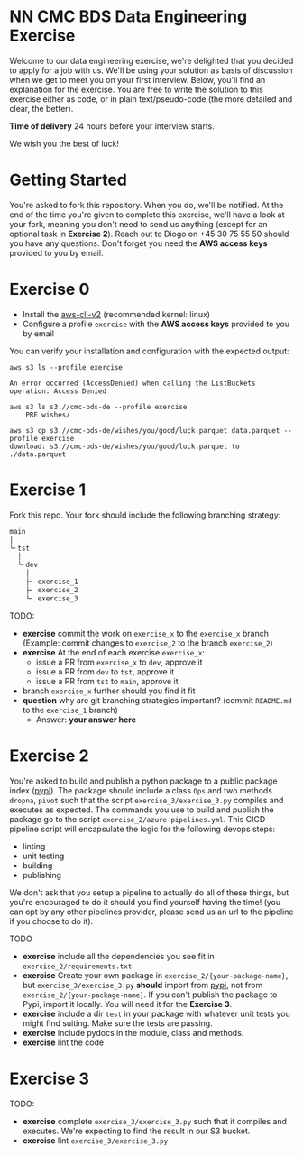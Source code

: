 # NN CMC BDS Data Engineering Exercise

Welcome to our data engineering exercise, we're delighted that you decided to apply for a job with us. We'll be using your solution as basis of discussion when we get to meet you on your first interview. Below, you'll find an explanation for the exercise. You are free to write the solution to this exercise either as code, or in plain text/pseudo-code (the more detailed and clear, the better).

**Time of delivery** 24 hours before your interview starts.

We wish you the best of luck!

# Getting Started

You're asked to fork this repository. When you do, we'll be notified. At the end of the time you're given to complete this exercise, we'll have a look at your fork, meaning you don't need to send us anything (except for an optional task in **Exercise 2**). Reach out to Diogo on +45 30 75 55 50 should you have any questions. Don't forget you need the **AWS access keys** provided to you by email.

# Exercise 0

+ Install the [aws-cli-v2](https://docs.aws.amazon.com/cli/latest/userguide/getting-started-install.html) (recommended kernel: linux)
+ Configure a profile `exercise` with the **AWS access keys** provided to you by email

You can verify your installation and configuration with the expected output:

```shell
aws s3 ls --profile exercise

An error occurred (AccessDenied) when calling the ListBuckets operation: Access Denied

aws s3 ls s3://cmc-bds-de --profile exercise
    PRE wishes/

aws s3 cp s3://cmc-bds-de/wishes/you/good/luck.parquet data.parquet --profile exercise
download: s3://cmc-bds-de/wishes/you/good/luck.parquet to ./data.parquet
```

# Exercise 1

Fork this repo. Your fork should include the following branching strategy:

```txt
main
│
└╴tst
  │
  └╴dev
    │
    ├╴ exercise_1
    ├╴ exercise_2
    └╴ exercise_3
```

TODO:
+ **exercise** commit the work on `exercise_x` to the `exercise_x` branch (Example: commit changes to `exercise_2` to the branch `exercise_2`)
+ **exercise** At the end of each exercise `exercise_x`:
    + issue a PR from `exercise_x` to `dev`, approve it
    + issue a PR from `dev` to `tst`, approve it
    + issue a PR from `tst` to `main`, approve it
+ branch `exercise_x` further should you find it fit
+ **question** why are git branching strategies important? (commit `README.md` to the `exercise_1` branch)
    + Answer: **your answer here**


# Exercise 2

You're asked to build and publish a python package to a public package index ([pypi](https://pypi.org/)). The package should include a class `Ops` and two methods `dropna`, `pivot` such that the script `exercise_3/exercise_3.py` compiles and executes as expected. The commands you use to build and publish the package go to the script `exercise_2/azure-pipelines.yml`. This CICD pipeline script will encapsulate the logic for the following devops steps:
- linting
- unit testing
- building
- publishing

We don't ask that you setup a pipeline to actually do all of these things, but you're encouraged to do it should you find yourself having the time! (you can opt by any other pipelines provider, please send us an url to the pipeline if you choose to do it).

TODO
+ **exercise** include all the dependencies you see fit in `exercise_2/requirements.txt`.
+ **exercise** Create your own package in `exercise_2/{your-package-name}`, but `exercise_3/exercise_3.py` **should** import from [pypi](https://pypi.org/), not from `exercise_2/{your-package-name}`. If you can't publish the package to Pypi, import it locally. You will need it for the **Exercise 3**.
+ **exercise** include a dir `test` in your package with whatever unit tests you might find suiting. Make sure the tests are passing.
+ **exercise** include pydocs in the module, class and methods.
+ **exercise** lint the code


# Exercise 3

TODO:
+ **exercise** complete `exercise_3/exercise_3.py` such that it compiles and executes. We're expecting to find the result in our S3 bucket.
+ **exercise** lint `exercise_3/exercise_3.py`
